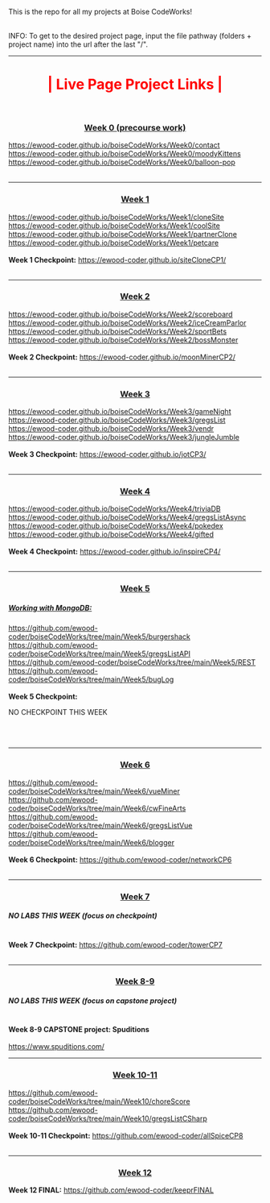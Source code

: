 This is the repo for all my projects at Boise CodeWorks!
<br /><br />

<p>
	INFO:
	To get to the desired project page, input the file pathway (folders + project name) into the url after the last "/".
</p>

<hr />

<div>
	<h1 style="text-align:center; color:red;"><b>|  Live Page Project Links |</b></h1><br />
	
<h3 style="text-align:center;"><u>Week 0 (precourse work)</u></h3>
<a href="https://ewood-coder.github.io/boiseCodeWorks/Week0/contact" target="_blank">
			https://ewood-coder.github.io/boiseCodeWorks/Week0/contact</a><br />

<a href="https://ewood-coder.github.io/boiseCodeWorks/Week0/moodyKittens" target="_blank">
			https://ewood-coder.github.io/boiseCodeWorks/Week0/moodyKittens</a><br />

<a href="https://ewood-coder.github.io/boiseCodeWorks/Week0/balloon-pop" target="_blank">
			https://ewood-coder.github.io/boiseCodeWorks/Week0/balloon-pop</a><br /><br />

<hr />

<h3 style="text-align:center;"><u>Week 1</u></h3>
<a href="https://ewood-coder.github.io/boiseCodeWorks/Week1/cloneSite" target="_blank">
			https://ewood-coder.github.io/boiseCodeWorks/Week1/cloneSite</a><br />

<a href="https://ewood-coder.github.io/boiseCodeWorks/Week1/coolSite" target="_blank">
			https://ewood-coder.github.io/boiseCodeWorks/Week1/coolSite</a><br />

<a href="https://ewood-coder.github.io/boiseCodeWorks/Week1/partnerClone" target="_blank">
			https://ewood-coder.github.io/boiseCodeWorks/Week1/partnerClone</a><br />

<a href="https://ewood-coder.github.io/boiseCodeWorks/Week1/petcare" target="_blank">
			https://ewood-coder.github.io/boiseCodeWorks/Week1/petcare</a><br /><br />

<span>
<b>Week 1 Checkpoint:</b>
<a href="https://ewood-coder.github.io/siteCloneCP1/" target="_blank">
			 https://ewood-coder.github.io/siteCloneCP1/</a><br /><br />
</span>

<hr />

<h3 style="text-align:center;"><u>Week 2</u></h3>
<a href="https://ewood-coder.github.io/boiseCodeWorks/Week2/scoreboard" target="_blank">
			https://ewood-coder.github.io/boiseCodeWorks/Week2/scoreboard</a><br />

<a href="https://ewood-coder.github.io/boiseCodeWorks/Week2/iceCreamParlor" target="_blank">
			https://ewood-coder.github.io/boiseCodeWorks/Week2/iceCreamParlor</a><br />

<a href="https://ewood-coder.github.io/boiseCodeWorks/Week2/sportBets" target="_blank">
			https://ewood-coder.github.io/boiseCodeWorks/Week2/sportBets</a><br />

<a href="https://ewood-coder.github.io/boiseCodeWorks/Week2/bossMonster" target="_blank">
			https://ewood-coder.github.io/boiseCodeWorks/Week2/bossMonster</a><br /><br />

<span>
<b>Week 2 Checkpoint:</b>
<a href="https://ewood-coder.github.io/moonMinerCP2/" target="_blank">
			https://ewood-coder.github.io/moonMinerCP2/</a><br /><br />
</span>

<hr />

<h3 style="text-align:center;"><u>Week 3</u></h3>
<a href="https://ewood-coder.github.io/boiseCodeWorks/Week3/gameNight" target="_blank">
			https://ewood-coder.github.io/boiseCodeWorks/Week3/gameNight</a><br />

<a href="https://ewood-coder.github.io/boiseCodeWorks/Week3/gregsList" target="_blank">
			https://ewood-coder.github.io/boiseCodeWorks/Week3/gregsList</a><br />

<a href="https://ewood-coder.github.io/boiseCodeWorks/Week3/vendr" target="_blank">
			https://ewood-coder.github.io/boiseCodeWorks/Week3/vendr</a><br />

<a href="https://ewood-coder.github.io/boiseCodeWorks/Week3/jungleJumble" target="_blank">
			https://ewood-coder.github.io/boiseCodeWorks/Week3/jungleJumble</a><br /><br />

<span>
<b>Week 3 Checkpoint:</b>
<a href="https://ewood-coder.github.io/jotCP3/" target="_blank">
			https://ewood-coder.github.io/jotCP3/</a><br /><br />
</span>

<hr />

<h3 style="text-align:center;"><u>Week 4</u></h3>
<a href="https://ewood-coder.github.io/boiseCodeWorks/Week4/triviaDB" target="_blank">
			https://ewood-coder.github.io/boiseCodeWorks/Week4/triviaDB</a><br />

<a href="https://ewood-coder.github.io/boiseCodeWorks/Week4/gregsListAsync" target="_blank">
			https://ewood-coder.github.io/boiseCodeWorks/Week4/gregsListAsync</a><br />

<a href="https://ewood-coder.github.io/boiseCodeWorks/Week4/pokedex" target="_blank">
			https://ewood-coder.github.io/boiseCodeWorks/Week4/pokedex</a><br />

<a href="https://ewood-coder.github.io/boiseCodeWorks/Week4/gifted" target="_blank">
			https://ewood-coder.github.io/boiseCodeWorks/Week4/gifted</a><br /><br />

<span>
<b>Week 4 Checkpoint:</b>
<a href="https://ewood-coder.github.io/inspireCP4/" target="_blank">
			https://ewood-coder.github.io/inspireCP4/</a><br /><br />
</span>

<hr />

<h3 style="text-align:center;"><u>Week 5</u></h3>
<h5><u>Working with MongoDB:</u></h5>
<a href="https://github.com/ewood-coder/boiseCodeWorks/tree/main/Week5/burgershack" target="_blank">
			https://github.com/ewood-coder/boiseCodeWorks/tree/main/Week5/burgershack</a><br />

<a href="https://github.com/ewood-coder/boiseCodeWorks/tree/main/Week5/gregsListAPI" target="_blank">
			https://github.com/ewood-coder/boiseCodeWorks/tree/main/Week5/gregsListAPI</a><br />

<a href="https://github.com/ewood-coder/boiseCodeWorks/tree/main/Week5/REST" target="_blank">
			https://github.com/ewood-coder/boiseCodeWorks/tree/main/Week5/REST</a><br />

<a href="https://github.com/ewood-coder/boiseCodeWorks/tree/main/Week5/bugLog" target="_blank">
			https://github.com/ewood-coder/boiseCodeWorks/tree/main/Week5/bugLog</a><br /><br />

<span>
<b>Week 5 Checkpoint:</b>
<p>NO CHECKPOINT THIS WEEK</p><br /><br />
</span>

<hr />

<h3 style="text-align:center;"><u>Week 6</u></h3>
<a href="https://github.com/ewood-coder/boiseCodeWorks/tree/main/Week6/vueMiner" target="_blank">
			https://github.com/ewood-coder/boiseCodeWorks/tree/main/Week6/vueMiner</a><br />

<a href="https://github.com/ewood-coder/boiseCodeWorks/tree/main/Week6/cwFineArts" target="_blank">
			https://github.com/ewood-coder/boiseCodeWorks/tree/main/Week6/cwFineArts</a><br />

<a href="https://github.com/ewood-coder/boiseCodeWorks/tree/main/Week6/gregsListVue" target="_blank">
			https://github.com/ewood-coder/boiseCodeWorks/tree/main/Week6/gregsListVue</a><br />

<a href="https://github.com/ewood-coder/boiseCodeWorks/tree/main/Week6/blogger" target="_blank">
			https://github.com/ewood-coder/boiseCodeWorks/tree/main/Week6/blogger</a><br /><br />

<span>
<b>Week 6 Checkpoint:</b>
<a href="https://github.com/ewood-coder/networkCP6" target="_blank">
			https://github.com/ewood-coder/networkCP6</a><br /><br />
</span>

<hr />

<h3 style="text-align:center;"><u>Week 7</u></h3>
<h5><b>NO LABS THIS WEEK (focus on checkpoint)</b></h5><br />

<span>
<b>Week 7 Checkpoint:</b>
<a href="https://github.com/ewood-coder/towerCP7" target="_blank">
			https://github.com/ewood-coder/towerCP7</a><br /><br />
</span>

<hr />

<h3 style="text-align:center;"><u>Week 8-9</u></h3>
<h5><b>NO LABS THIS WEEK (focus on capstone project)</b></h5><br />


<span>
<b>Week 8-9 CAPSTONE project: Spuditions</b><br /><br />
<a href="https://www.spuditions.com/" target="_blank">
			https://www.spuditions.com/</a>
</span>

<hr />

<h3 style="text-align:center;"><u>Week 10-11</u></h3>
<a href="https://github.com/ewood-coder/boiseCodeWorks/tree/main/Week10/choreScore" target="_blank">
			https://github.com/ewood-coder/boiseCodeWorks/tree/main/Week10/choreScore</a><br />

<a href="https://github.com/ewood-coder/boiseCodeWorks/tree/main/Week10/gregsListCSharp" target="_blank">
			https://github.com/ewood-coder/boiseCodeWorks/tree/main/Week10/gregsListCSharp</a><br /><br />

<span>
<b>Week 10-11 Checkpoint:</b>
<a href="https://github.com/ewood-coder/allSpiceCP8" target="_blank">
			https://github.com/ewood-coder/allSpiceCP8</a><br /><br />
</span>

<hr />

<h3 style="text-align:center;"><u>Week 12</u></h3>

<span>
<b>Week 12 FINAL:</b>
<a href="https://github.com/ewood-coder/keeprFINAL" target="_blank">
			https://github.com/ewood-coder/keeprFINAL</a><br /><br />
</span>



</div>